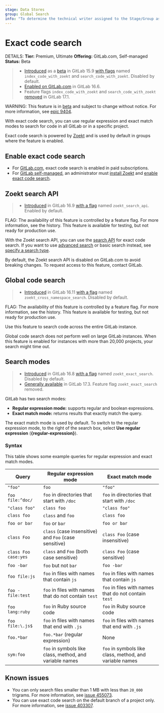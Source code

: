 ```yaml
---
stage: Data Stores
group: Global Search
info: "To determine the technical writer assigned to the Stage/Group associated with this page, see https://handbook.gitlab.com/handbook/product/ux/technical-writing/#assignments"
---
```


# Exact code search

DETAILS:
**Tier:** Premium, Ultimate
**Offering:** GitLab.com, Self-managed
**Status:** Beta

> - [Introduced](https://gitlab.com/gitlab-org/gitlab/-/merge_requests/105049) as a [beta](../../policy/experiment-beta-support.md#beta) in GitLab 15.9 [with flags](../../administration/feature_flags.md) named `index_code_with_zoekt` and `search_code_with_zoekt`. Disabled by default.
> - [Enabled on GitLab.com](https://gitlab.com/gitlab-org/gitlab/-/issues/388519) in GitLab 16.6.
> - Feature flags `index_code_with_zoekt` and `search_code_with_zoekt` [removed](https://gitlab.com/gitlab-org/gitlab/-/merge_requests/148378) in GitLab 17.1.

WARNING:
This feature is in [beta](../../policy/experiment-beta-support.md#beta) and subject to change without notice.
For more information, see [epic 9404](https://gitlab.com/groups/gitlab-org/-/epics/9404).

With exact code search, you can use regular expression and exact match modes
to search for code in all GitLab or in a specific project.

Exact code search is powered by [Zoekt](https://github.com/sourcegraph/zoekt)
and is used by default in groups where the feature is enabled.

## Enable exact code search

- For [GitLab.com](../../subscriptions/gitlab_com/index.md),
  exact code search is enabled in paid subscriptions.
- For [GitLab self-managed](../../subscriptions/self_managed/index.md), an administrator must
  [install Zoekt](../../integration/exact_code_search/zoekt.md#install-zoekt) and
  [enable exact code search](../../integration/exact_code_search/zoekt.md#enable-exact-code-search).

## Zoekt search API

> - [Introduced](https://gitlab.com/gitlab-org/gitlab/-/merge_requests/143666) in GitLab 16.9 [with a flag](../../administration/feature_flags.md) named `zoekt_search_api`. Enabled by default.

FLAG:
The availability of this feature is controlled by a feature flag.
For more information, see the history.
This feature is available for testing, but not ready for production use.

With the Zoekt search API, you can use the [search API](../../api/search.md) for exact code search.
If you want to use [advanced search](advanced_search.md) or basic search instead, see
[specify a search type](index.md#specify-a-search-type).

By default, the Zoekt search API is disabled on GitLab.com to avoid breaking changes.
To request access to this feature, contact GitLab.

## Global code search

> - [Introduced](https://gitlab.com/gitlab-org/gitlab/-/merge_requests/147077) in GitLab 16.11 [with a flag](../../administration/feature_flags.md) named `zoekt_cross_namespace_search`. Disabled by default.

FLAG:
The availability of this feature is controlled by a feature flag.
For more information, see the history.
This feature is available for testing, but not ready for production use.

Use this feature to search code across the entire GitLab instance.

Global code search does not perform well on large GitLab instances.
When this feature is enabled for instances with more than 20,000 projects, your search might time out.

## Search modes

> - [Introduced](https://gitlab.com/gitlab-org/gitlab/-/issues/434417) in GitLab 16.8 [with a flag](../../administration/feature_flags.md) named `zoekt_exact_search`. Disabled by default.
> - [Generally available](https://gitlab.com/gitlab-org/gitlab/-/issues/436457) in GitLab 17.3. Feature flag `zoekt_exact_search` removed.

GitLab has two search modes:

- **Regular expression mode:** supports regular and boolean expressions.
- **Exact match mode:** returns results that exactly match the query.

The exact match mode is used by default.
To switch to the regular expression mode, to the right of the search box,
select **Use regular expression** (**{regular-expression}**).

### Syntax

This table shows some example queries for regular expression and exact match modes.

| Query                | Regular expression mode                                 | Exact match mode               |
| -------------------- | ------------------------------------------------------- | ------------------------------ |
| `"foo"`              | `foo`                                                   | `"foo"`                        |
| `foo file:^doc/`     | `foo` in directories that start with `/doc`             | `foo` in directories that start with `/doc` |
| `"class foo"`        | `class foo`                                             | `"class foo"`                  |
| `class foo`          | `class` and `foo`                                       | `class foo`                    |
| `foo or bar`         | `foo` or `bar`                                          | `foo or bar`                   |
| `class Foo`          | `class` (case insensitive) and `Foo` (case sensitive)   | `class Foo` (case insensitive) |
| `class Foo case:yes` | `class` and `Foo` (both case sensitive)                 | `class Foo` (case sensitive)   |
| `foo -bar`           | `foo` but not `bar`                                     | `foo -bar`                     |
| `foo file:js`        | `foo` in files with names that contain `js`             | `foo` in files with names that contain `js` |
| `foo -file:test`     | `foo` in files with names that do not contain `test`    | `foo` in files with names that do not contain `test` |
| `foo lang:ruby`      | `foo` in Ruby source code                               | `foo` in Ruby source code      |
| `foo file:\.js$`     | `foo` in files with names that end with `.js`           | `foo` in files with names that end with `.js` |
| `foo.*bar`           | `foo.*bar` (regular expression)                         | None                           |
| `sym:foo`            | `foo` in symbols like class, method, and variable names | `foo` in symbols like class, method, and variable names |

## Known issues

- You can only search files smaller than 1 MB with less than `20_000` trigrams.
  For more information, see [issue 455073](https://gitlab.com/gitlab-org/gitlab/-/issues/455073).
- You can use exact code search on the default branch of a project only.
  For more information, see [issue 403307](https://gitlab.com/gitlab-org/gitlab/-/issues/403307).
